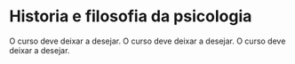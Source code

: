 # Historia e filosofia da psicologia

O curso deve deixar a desejar. O curso deve deixar a desejar. O curso deve deixar a desejar.